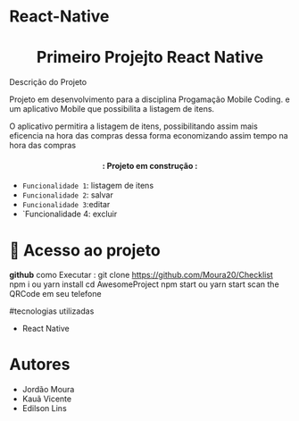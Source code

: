 # React-Native

 <h1 align="center"> Primeiro Projejto React Native  </h1>

Descrição do Projeto

Projeto em desenvolvimento para a disciplina Progamação Mobile Coding. e um aplicativo Mobile que possibilita  a listagem de itens. 

O aplicativo permitira  a listagem de itens, possibilitando assim mais eficencia na hora das compras dessa forma economizando assim tempo na hora das compras

<h4 align="center"> 
    :  Projeto em construção  :
</h4>


- `Funcionalidade 1`: listagem de itens
- `Funcionalidade 2`: salvar
- `Funcionalidade 3`:editar
- `Funcionalidade 4: excluir

# 📁 Acesso ao projeto

**github**
como Executar :
git clone https://github.com/Moura20/Checklist
npm i ou yarn install
cd AwesomeProject
npm start ou yarn start 
scan the QRCode em seu telefone

#tecnologias utilizadas
- React Native

# Autores
- Jordão Moura
- Kauã Vicente
- Edilson Lins
